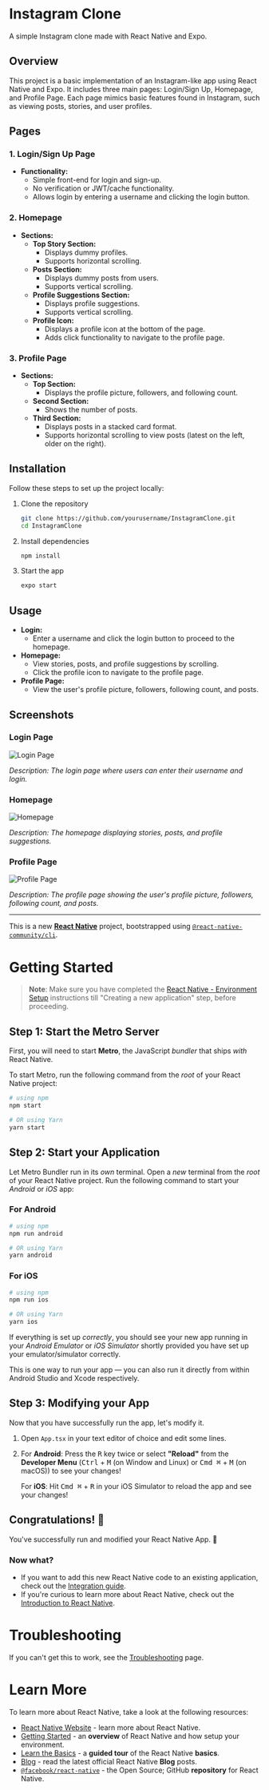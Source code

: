 # Instagram Clone

A simple Instagram clone made with React Native and Expo.

## Overview

This project is a basic implementation of an Instagram-like app using React Native and Expo. It includes three main pages: Login/Sign Up, Homepage, and Profile Page. Each page mimics basic features found in Instagram, such as viewing posts, stories, and user profiles.

## Pages

### 1. Login/Sign Up Page

- **Functionality:**
  - Simple front-end for login and sign-up.
  - No verification or JWT/cache functionality.
  - Allows login by entering a username and clicking the login button.

### 2. Homepage

- **Sections:**
  - **Top Story Section:**
    - Displays dummy profiles.
    - Supports horizontal scrolling.
  - **Posts Section:**
    - Displays dummy posts from users.
    - Supports vertical scrolling.
  - **Profile Suggestions Section:**
    - Displays profile suggestions.
    - Supports vertical scrolling.
  - **Profile Icon:**
    - Displays a profile icon at the bottom of the page.
    - Adds click functionality to navigate to the profile page.

### 3. Profile Page

- **Sections:**
  - **Top Section:**
    - Displays the profile picture, followers, and following count.
  - **Second Section:**
    - Shows the number of posts.
  - **Third Section:**
    - Displays posts in a stacked card format.
    - Supports horizontal scrolling to view posts (latest on the left, older on the right).

## Installation

Follow these steps to set up the project locally:

1. Clone the repository
   ```sh
   git clone https://github.com/yourusername/InstagramClone.git
   cd InstagramClone
   ```

2. Install dependencies
   ```sh
   npm install
   ```

3. Start the app
   ```sh
   expo start
   ```

## Usage

- **Login:**
  - Enter a username and click the login button to proceed to the homepage.
- **Homepage:**
  - View stories, posts, and profile suggestions by scrolling.
  - Click the profile icon to navigate to the profile page.
- **Profile Page:**
  - View the user's profile picture, followers, following count, and posts.

## Screenshots

### Login Page

![Login Page](path_to_your_image/login_screenshot.png)

_Description: The login page where users can enter their username and login._

### Homepage

![Homepage](path_to_your_image/homepage_screenshot.png)

_Description: The homepage displaying stories, posts, and profile suggestions._

### Profile Page

![Profile Page](path_to_your_image/profile_page_screenshot.png)

_Description: The profile page showing the user's profile picture, followers, following count, and posts._

---

This is a new [**React Native**](https://reactnative.dev) project, bootstrapped using [`@react-native-community/cli`](https://github.com/react-native-community/cli).

# Getting Started

>**Note**: Make sure you have completed the [React Native - Environment Setup](https://reactnative.dev/docs/environment-setup) instructions till "Creating a new application" step, before proceeding.

## Step 1: Start the Metro Server

First, you will need to start **Metro**, the JavaScript _bundler_ that ships _with_ React Native.

To start Metro, run the following command from the _root_ of your React Native project:

```bash
# using npm
npm start

# OR using Yarn
yarn start
```

## Step 2: Start your Application

Let Metro Bundler run in its _own_ terminal. Open a _new_ terminal from the _root_ of your React Native project. Run the following command to start your _Android_ or _iOS_ app:

### For Android

```bash
# using npm
npm run android

# OR using Yarn
yarn android
```

### For iOS

```bash
# using npm
npm run ios

# OR using Yarn
yarn ios
```

If everything is set up _correctly_, you should see your new app running in your _Android Emulator_ or _iOS Simulator_ shortly provided you have set up your emulator/simulator correctly.

This is one way to run your app — you can also run it directly from within Android Studio and Xcode respectively.

## Step 3: Modifying your App

Now that you have successfully run the app, let's modify it.

1. Open `App.tsx` in your text editor of choice and edit some lines.
2. For **Android**: Press the <kbd>R</kbd> key twice or select **"Reload"** from the **Developer Menu** (<kbd>Ctrl</kbd> + <kbd>M</kbd> (on Window and Linux) or <kbd>Cmd ⌘</kbd> + <kbd>M</kbd> (on macOS)) to see your changes!

   For **iOS**: Hit <kbd>Cmd ⌘</kbd> + <kbd>R</kbd> in your iOS Simulator to reload the app and see your changes!

## Congratulations! :tada:

You've successfully run and modified your React Native App. :partying_face:

### Now what?

- If you want to add this new React Native code to an existing application, check out the [Integration guide](https://reactnative.dev/docs/integration-with-existing-apps).
- If you're curious to learn more about React Native, check out the [Introduction to React Native](https://reactnative.dev/docs/getting-started).

# Troubleshooting

If you can't get this to work, see the [Troubleshooting](https://reactnative.dev/docs/troubleshooting) page.

# Learn More

To learn more about React Native, take a look at the following resources:

- [React Native Website](https://reactnative.dev) - learn more about React Native.
- [Getting Started](https://reactnative.dev/docs/environment-setup) - an **overview** of React Native and how setup your environment.
- [Learn the Basics](https://reactnative.dev/docs/getting-started) - a **guided tour** of the React Native **basics**.
- [Blog](https://reactnative.dev/blog) - read the latest official React Native **Blog** posts.
- [`@facebook/react-native`](https://github.com/facebook/react-native) - the Open Source; GitHub **repository** for React Native.
